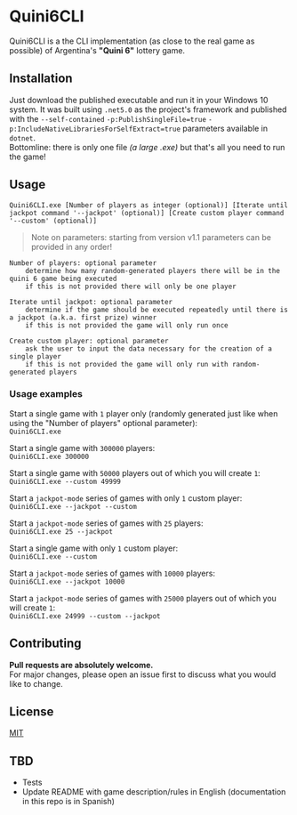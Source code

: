 # Quini6CLI

Quini6CLI is a the CLI implementation (as close to the real game as possible) of Argentina's **"Quini 6"** lottery game.
  
  

## Installation

Just download the published executable and run it in your Windows 10 system.
It was built using `.net5.0` as the project's framework and published with the `--self-contained` `-p:PublishSingleFile=true` `-p:IncludeNativeLibrariesForSelfExtract=true` parameters available in `dotnet`.  
Bottomline: there is only one file _(a large .exe)_ but that's all you need to run the game!
  
  
  
## Usage
```Quini6CLI.exe [Number of players as integer (optional)] [Iterate until jackpot command '--jackpot' (optional)] [Create custom player command '--custom' (optional)]```
  
> Note on parameters:
> starting from version v1.1 parameters can be provided in any order!  
  
```
Number of players: optional parameter
    determine how many random-generated players there will be in the quini 6 game being executed
    if this is not provided there will only be one player
```  
```
Iterate until jackpot: optional parameter
    determine if the game should be executed repeatedly until there is a jackpot (a.k.a. first prize) winner
    if this is not provided the game will only run once
```  
```
Create custom player: optional parameter
    ask the user to input the data necessary for the creation of a single player
    if this is not provided the game will only run with random-generated players
```  
  
  
### Usage examples  
Start a single game with `1` player only (randomly generated just like when using the "Number of players" optional parameter):  
```Quini6CLI.exe```
  
Start a single game with `300000` players:  
```Quini6CLI.exe 300000```
  
Start a single game with `50000` players out of which you will create `1`:  
```Quini6CLI.exe --custom 49999```
  
Start a `jackpot-mode` series of games with only `1` custom player:  
```Quini6CLI.exe --jackpot --custom```
  
Start a `jackpot-mode` series of games with `25` players:  
```Quini6CLI.exe 25 --jackpot```
  
Start a single game with only `1` custom player:  
```Quini6CLI.exe --custom```
  
Start a `jackpot-mode` series of games with `10000` players:  
```Quini6CLI.exe --jackpot 10000```
  
Start a `jackpot-mode` series of games with `25000` players out of which you will create `1`:  
```Quini6CLI.exe 24999 --custom --jackpot```
  
  

## Contributing
**Pull requests are absolutely welcome.**  
For major changes, please open an issue first to discuss what you would like to change.
  
  

## License
[MIT](https://choosealicense.com/licenses/mit/)
  
  
## TBD
- Tests
- Update README with game description/rules in English (documentation in this repo is in Spanish)
